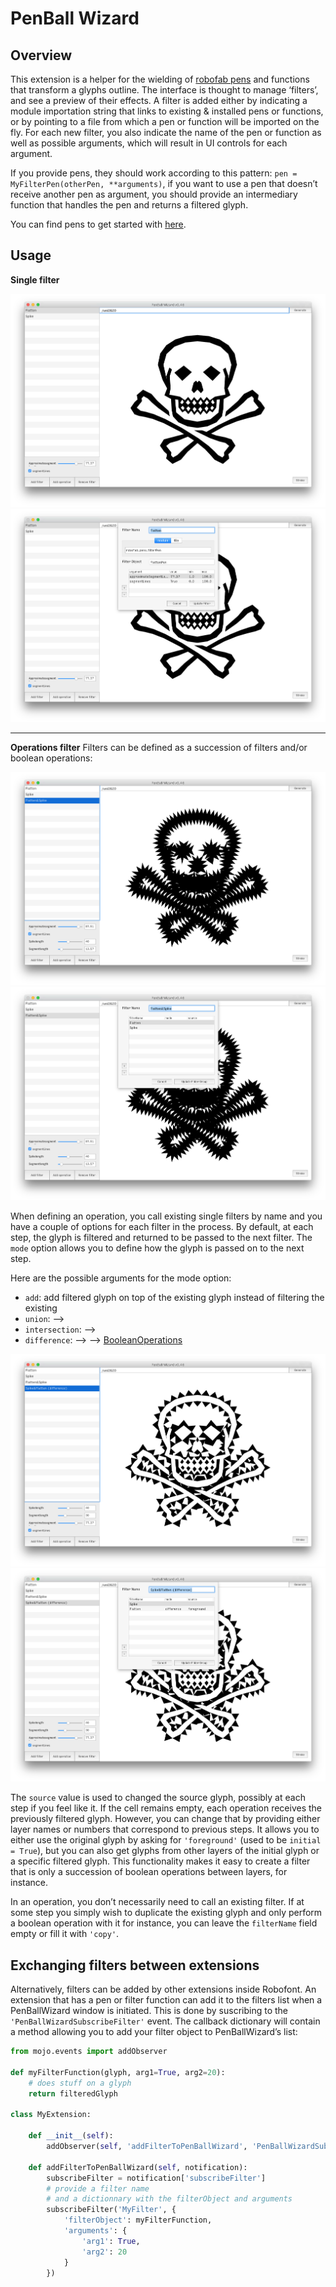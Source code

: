 PenBall Wizard
================

## Overview

This extension is a helper for the wielding of [robofab pens](http://www.robofab.org/objects/pen.html) and functions that transform a glyphs outline. The interface is thought to manage ‘filters’, and see a preview of their effects. A filter is added either by indicating a module importation string that links to existing & installed pens or functions, or by pointing to a file from which a pen or function will be imported on the fly. For each new filter, you also indicate the name of the pen or function as well as possible arguments, which will result in UI controls for each argument.

If you provide pens, they should work according to this pattern: ```pen = MyFilterPen(otherPen, **arguments)```, if you want to use a pen that doesn’t receive another pen as argument, you should provide an intermediary function that handles the pen and returns a filtered glyph.

You can find pens to get started with [here](https://github.com/loicsander/RobofabPens).

## Usage

**Single filter**

![alt tag](images/penBallWizard-1.png)
![alt tag](images/penBallWizard-2.png)

*****

**Operations filter**
Filters can be defined as a succession of filters and/or boolean operations:

![alt tag](images/penBallWizard-3.png)
![alt tag](images/penBallWizard-4.png)

When defining an operation, you call existing single filters by name and you have a couple of options for each filter in the process. By default, at each step, the glyph is filtered and returned to be passed to the next filter. The ```mode``` option allows you to define how the glyph is passed on to the next step. 

Here are the possible arguments for the mode option:
+ ```add```: add filtered glyph on top of the existing glyph instead of filtering the existing
+ ```union```: —>
+ ```intersection```: —>
+ ```difference```: —>
—> [BooleanOperations](http://doc.robofont.com/api/robofab-extras/boolean-glyph/)

![alt tag](images/penBallWizard-5.png)
![alt tag](images/penBallWizard-6.png)

The ```source``` value is used to changed the source glyph, possibly at each step if you feel like it. If the cell remains empty, each operation receives the previously filtered glyph. However, you can change that by providing either layer names or numbers that correspond to previous steps. It allows you to either use the original glyph by asking for ```'foreground'``` (used to be ```initial = True```), but you can also get glyphs from other layers of the initial glyph or a specific filtered glyph.
This functionality makes it easy to create a filter that is only a succession of boolean operations between layers, for instance.

In an operation, you don’t necessarily need to call an existing filter. If at some step you simply wish to duplicate the existing glyph and only perform a boolean operation with it for instance, you can leave the ```filterName``` field empty or fill it with ```'copy'```.

## Exchanging filters between extensions

Alternatively, filters can be added by other extensions inside Robofont. An extension that has a pen or filter function can add it to the filters list when a PenBallWizard window is initiated. This is done by suscribing to the ```'PenBallWizardSubscribeFilter'``` event. The callback dictionary will contain a method allowing you to add your filter object to PenBallWizard’s list:

```python
from mojo.events import addObserver

def myFilterFunction(glyph, arg1=True, arg2=20):
    # does stuff on a glyph
    return filteredGlyph

class MyExtension:

    def __init__(self):
        addObserver(self, 'addFilterToPenBallWizard', 'PenBallWizardSubscribeFilter')

    def addFilterToPenBallWizard(self, notification):
        subscribeFilter = notification['subscribeFilter']
        # provide a filter name
        # and a dictionnary with the filterObject and arguments
        subscribeFilter('MyFilter', {
            'filterObject': myFilterFunction,
            'arguments': {
                'arg1': True,
                'arg2': 20
            }
        })
```
